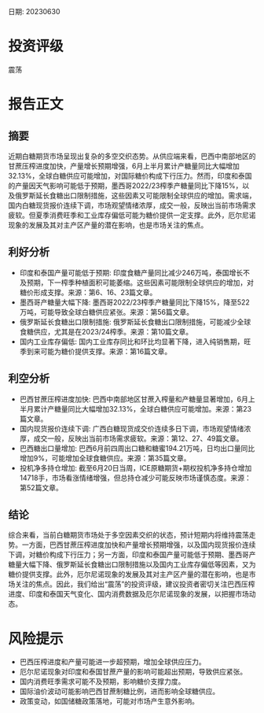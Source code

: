 
日期: 20230630

# 投资评级

震荡

# 报告正文

## 摘要

近期白糖期货市场呈现出复杂的多空交织态势。从供应端来看，巴西中南部地区的甘蔗压榨进度加快，产量增长预期增强，6月上半月累计产糖量同比大幅增加32.13%，全球白糖供应可能增加，对国际糖价构成下行压力。然而，印度和泰国的产量因天气影响可能低于预期，墨西哥2022/23榨季产糖量同比下降15%，以及俄罗斯延长食糖出口限制措施，这些因素又可能限制全球供应的增加。需求端，国内白糖现货报价连续下调，市场观望情绪浓厚，成交一般，反映出当前市场需求疲软。但夏季消费旺季和工业库存偏低可能为糖价提供一定支撑。此外，厄尔尼诺现象的发展及其对主产区产量的潜在影响，也是市场关注的焦点。

## 利好分析

* 印度和泰国产量可能低于预期: 印度食糖产量同比减少246万吨，泰国增长不及预期，下一榨季种植面积可能萎缩。这些因素可能限制全球供应的增加，对糖价形成支撑。来源：第6、16、23篇文章。
* 墨西哥产糖量大幅下降: 墨西哥2022/23榨季产糖量同比下降15%，降至522万吨，可能导致全球白糖供应紧张。来源：第56篇文章。
* 俄罗斯延长食糖出口限制措施: 俄罗斯延长食糖出口限制措施，可能减少全球食糖供应，尤其是在2023/24榨季。来源：第10篇文章。
* 国内工业库存偏低: 国内工业库存同比和环比均显著下降，进入纯销售期，旺季到来可能为糖价提供支撑。来源：第16篇文章。

## 利空分析

* 巴西甘蔗压榨进度加快: 巴西中南部地区甘蔗入榨量和产糖量显著增加，6月上半月累计产糖量同比大幅增加32.13%，全球白糖供应可能增加。来源：第23篇文章。
* 国内现货报价连续下调: 广西白糖现货成交价连续多日下调，市场观望情绪浓厚，成交一般，反映出当前市场需求疲软。来源：第12、27、49篇文章。
* 巴西糖出口量增加: 巴西6月前四周出口糖和糖蜜194.21万吨，日均出口量同比增加9%，可能增加全球食糖供应。来源：第35篇文章。
* 投机净多持仓增加: 截至6月20日当周，ICE原糖期货+期权投机净多持仓增加14718手，市场看涨情绪增强，但总持仓减少可能反映市场谨慎态度。来源：第52篇文章。

## 结论

综合来看，当前白糖期货市场处于多空因素交织的状态，预计短期内将维持震荡走势。一方面，巴西甘蔗压榨进度加快和产量增长预期增强，以及国内现货报价连续下调，对糖价构成下行压力；另一方面，印度和泰国产量可能低于预期、墨西哥产糖量大幅下降、俄罗斯延长食糖出口限制措施以及国内工业库存偏低等因素，又为糖价提供支撑。此外，厄尔尼诺现象的发展及其对主产区产量的潜在影响，也是市场关注的焦点。因此，我们给出“震荡”的投资评级，建议投资者密切关注巴西压榨进度、印度和泰国天气变化、国内消费数据及厄尔尼诺现象的发展，以把握市场动态。

# 风险提示

* 巴西压榨进度和产量可能进一步超预期，增加全球供应压力。
* 厄尔尼诺现象对印度和泰国甘蔗产量的影响可能超出预期，导致供应紧张。
* 国内消费旺季需求可能不及预期，影响糖价支撑力度。
* 国际油价波动可能影响巴西甘蔗制糖比例，进而影响全球糖供应。
* 政策变动，如国储糖政策落地，可能对市场产生意外影响。
